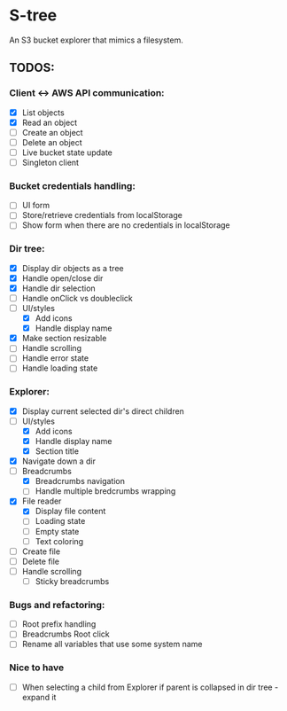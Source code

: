 # S-tree

An S3 bucket explorer that mimics a filesystem.

## TODOS:

### Client <-> AWS API communication:

- [x] List objects
- [x] Read an object
- [ ] Create an object
- [ ] Delete an object
- [ ] Live bucket state update
- [ ] Singleton client

### Bucket credentials handling:

- [ ] UI form
- [ ] Store/retrieve credentials from localStorage
- [ ] Show form when there are no credentials in localStorage

### Dir tree:

- [x] Display dir objects as a tree
- [x] Handle open/close dir
- [x] Handle dir selection
- [ ] Handle onClick vs doubleclick
- [ ] UI/styles
  - [x] Add icons
  - [x] Handle display name
- [x] Make section resizable
- [ ] Handle scrolling
- [ ] Handle error state
- [ ] Handle loading state

### Explorer:

- [x] Display current selected dir's direct children
- [ ] UI/styles
  - [x] Add icons
  - [x] Handle display name
  - [x] Section title
- [x] Navigate down a dir
- [ ] Breadcrumbs
  - [x] Breadcrumbs navigation
  - [ ] Handle multiple bredcrumbs wrapping
- [x] File reader
  - [x] Display file content
  - [ ] Loading state
  - [ ] Empty state
  - [ ] Text coloring
- [ ] Create file
- [ ] Delete file
- [ ] Handle scrolling
  - [ ] Sticky breadcrumbs

### Bugs and refactoring:

- [ ] Root prefix handling
- [ ] Breadcrumbs Root click
- [ ] Rename all variables that use some system name

### Nice to have

- [ ] When selecting a child from Explorer if parent is collapsed in dir tree - expand it
